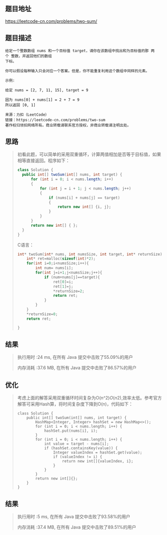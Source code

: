 
## 题目地址
https://leetcode-cn.com/problems/two-sum/

## 题目描述
```
给定一个整数数组 nums 和一个目标值 target，请你在该数组中找出和为目标值的那 两个 整数，并返回他们的数组
下标。

你可以假设每种输入只会对应一个答案。但是，你不能重复利用这个数组中同样的元素。

示例:

给定 nums = [2, 7, 11, 15], target = 9

因为 nums[0] + nums[1] = 2 + 7 = 9
所以返回 [0, 1]

来源：力扣（LeetCode）
链接：https://leetcode-cn.com/problems/two-sum
著作权归领扣网络所有。商业转载请联系官方授权，非商业转载请注明出处。
```

## 思路

>   初看此题，可以简单的采用双重循环，计算两值相加是否等于目标值，如果相等直接返回。程序如下：
>
>   ```java
>   class Solution {
>     public int[] twoSum(int[] nums, int target) {
>         for (int i = 0; i < nums.length; i++)
>         {
>             for (int j = i + 1; j < nums.length; j++)
>             {
>                 if (nums[i] + nums[j] == target)
>                 {
>                     return new int[] {i, j};
>                 }
>             }
>         }
>         return new int[] { };
>     }
>   }
>   ```
>
>   C语言：
>
>   ```c
>   int* twoSum(int* nums, int numsSize, int target, int* returnSize){
>       int* ret=malloc(sizeof(int)*2);
>       for(int i=0;i<numsSize;i++){
>           int num= nums[i];
>           for(int j=i+1;j<numsSize;j++){
>               if (num+nums[j]==target){
>                   ret[0]=i;
>                   ret[1]=j;
>                   *returnSize=2;
>                   return ret;
>               }
>           }
>       }
>       *returnSize=0;
>       return ret;
>   
>   }
>   ```

## 结果

> 执行用时 :24 ms, 在所有 Java 提交中击败了55.09%的用户
>
> 内存消耗 :37.6 MB, 在所有 Java 提交中击败了86.57%的用户

## 优化

> 考虑上面的解答采用双重循环时间复杂为O(n^2)*O*(*n*2),效率太低。参考官方解答可采用Hash算，将时间复杂度下降到O(n)，代码如下：
>
> ```
> class Solution {
>     public int[] twoSum(int[] nums, int target) {
>         HashMap<Integer, Integer> hashSet = new HashMap<>();
>         for (int i = 0; i < nums.length; i++) {
>             hashSet.put(nums[i], i);
>         }
>         for (int i = 0; i < nums.length; i++) {
>             int value = target - nums[i];
>             if (hashSet.containsKey(value)) {
>                 Integer valueIndex = hashSet.get(value);
>                 if (valueIndex != i) {
>                     return new int[]{valueIndex, i};
>                 }
>             }
>         }
>         return new int[]{};
>     }
> }
> ```

## 结果

> 执行用时 :5 ms, 在所有 Java 提交中击败了93.58%的用户
>
> 内存消耗 :37.4 MB, 在所有 Java 提交中击败了89.51%的用户